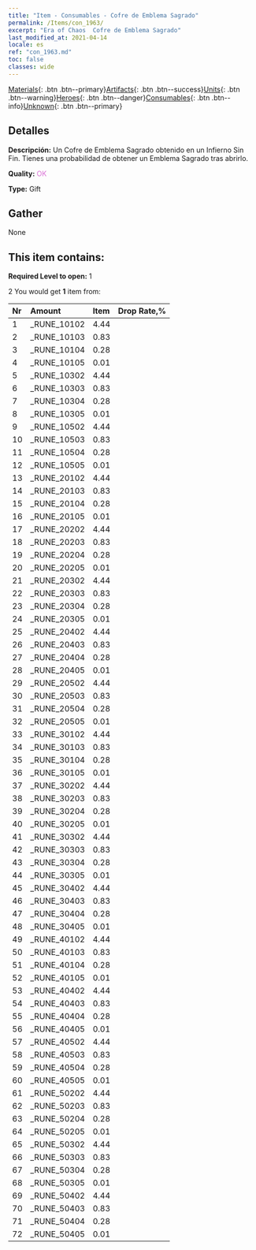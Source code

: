 ```yaml
---
title: "Item - Consumables - Cofre de Emblema Sagrado"
permalink: /Items/con_1963/
excerpt: "Era of Chaos  Cofre de Emblema Sagrado"
last_modified_at: 2021-04-14
locale: es
ref: "con_1963.md"
toc: false
classes: wide
---
```

 [Materials](/es/Items/){: .btn .btn--primary}[Artifacts](/es/Items/Artifacts/){: .btn .btn--success}[Units](/es/Items/Units/){: .btn .btn--warning}[Heroes](/es/Items/Heroes/){: .btn .btn--danger}[Consumables](/es/Items/Consumables/){: .btn .btn--info}[Unknown](/es/Items/Unknown/){: .btn .btn--primary}

## Detalles
 **Descripción:** Un Cofre de Emblema Sagrado obtenido en un Infierno Sin Fin. Tienes una probabilidad de obtener un Emblema Sagrado tras abrirlo.

 **Quality:** <span style="color: #DA70D6">OK</span>

 **Type:** Gift

## Gather

  None

## This item contains:

 **Required Level to open:** 1

 2 You would get **1** item  from:

  | Nr | Amount |     Item    | Drop Rate,% |
  |:---|:-------|:------------|:---------:|
  | 1 | _RUNE_10102 | 4.44 | 
  | 2 | _RUNE_10103 | 0.83 | 
  | 3 | _RUNE_10104 | 0.28 | 
  | 4 | _RUNE_10105 | 0.01 | 
  | 5 | _RUNE_10302 | 4.44 | 
  | 6 | _RUNE_10303 | 0.83 | 
  | 7 | _RUNE_10304 | 0.28 | 
  | 8 | _RUNE_10305 | 0.01 | 
  | 9 | _RUNE_10502 | 4.44 | 
  | 10 | _RUNE_10503 | 0.83 | 
  | 11 | _RUNE_10504 | 0.28 | 
  | 12 | _RUNE_10505 | 0.01 | 
  | 13 | _RUNE_20102 | 4.44 | 
  | 14 | _RUNE_20103 | 0.83 | 
  | 15 | _RUNE_20104 | 0.28 | 
  | 16 | _RUNE_20105 | 0.01 | 
  | 17 | _RUNE_20202 | 4.44 | 
  | 18 | _RUNE_20203 | 0.83 | 
  | 19 | _RUNE_20204 | 0.28 | 
  | 20 | _RUNE_20205 | 0.01 | 
  | 21 | _RUNE_20302 | 4.44 | 
  | 22 | _RUNE_20303 | 0.83 | 
  | 23 | _RUNE_20304 | 0.28 | 
  | 24 | _RUNE_20305 | 0.01 | 
  | 25 | _RUNE_20402 | 4.44 | 
  | 26 | _RUNE_20403 | 0.83 | 
  | 27 | _RUNE_20404 | 0.28 | 
  | 28 | _RUNE_20405 | 0.01 | 
  | 29 | _RUNE_20502 | 4.44 | 
  | 30 | _RUNE_20503 | 0.83 | 
  | 31 | _RUNE_20504 | 0.28 | 
  | 32 | _RUNE_20505 | 0.01 | 
  | 33 | _RUNE_30102 | 4.44 | 
  | 34 | _RUNE_30103 | 0.83 | 
  | 35 | _RUNE_30104 | 0.28 | 
  | 36 | _RUNE_30105 | 0.01 | 
  | 37 | _RUNE_30202 | 4.44 | 
  | 38 | _RUNE_30203 | 0.83 | 
  | 39 | _RUNE_30204 | 0.28 | 
  | 40 | _RUNE_30205 | 0.01 | 
  | 41 | _RUNE_30302 | 4.44 | 
  | 42 | _RUNE_30303 | 0.83 | 
  | 43 | _RUNE_30304 | 0.28 | 
  | 44 | _RUNE_30305 | 0.01 | 
  | 45 | _RUNE_30402 | 4.44 | 
  | 46 | _RUNE_30403 | 0.83 | 
  | 47 | _RUNE_30404 | 0.28 | 
  | 48 | _RUNE_30405 | 0.01 | 
  | 49 | _RUNE_40102 | 4.44 | 
  | 50 | _RUNE_40103 | 0.83 | 
  | 51 | _RUNE_40104 | 0.28 | 
  | 52 | _RUNE_40105 | 0.01 | 
  | 53 | _RUNE_40402 | 4.44 | 
  | 54 | _RUNE_40403 | 0.83 | 
  | 55 | _RUNE_40404 | 0.28 | 
  | 56 | _RUNE_40405 | 0.01 | 
  | 57 | _RUNE_40502 | 4.44 | 
  | 58 | _RUNE_40503 | 0.83 | 
  | 59 | _RUNE_40504 | 0.28 | 
  | 60 | _RUNE_40505 | 0.01 | 
  | 61 | _RUNE_50202 | 4.44 | 
  | 62 | _RUNE_50203 | 0.83 | 
  | 63 | _RUNE_50204 | 0.28 | 
  | 64 | _RUNE_50205 | 0.01 | 
  | 65 | _RUNE_50302 | 4.44 | 
  | 66 | _RUNE_50303 | 0.83 | 
  | 67 | _RUNE_50304 | 0.28 | 
  | 68 | _RUNE_50305 | 0.01 | 
  | 69 | _RUNE_50402 | 4.44 | 
  | 70 | _RUNE_50403 | 0.83 | 
  | 71 | _RUNE_50404 | 0.28 | 
  | 72 | _RUNE_50405 | 0.01 | 
